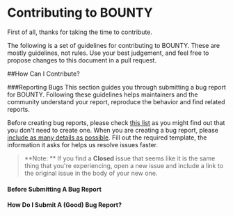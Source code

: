 Contributing to BOUNTY
======================

First of all, thanks for taking the time to contribute.

The following is a set of guidelines for contributing to BOUNTY. These are mostly
guidelines, not rules. Use your best judgement, and feel free to propose changes to
this document in a pull request.

##How Can I Contribute?

###Reporting Bugs
This section guides you through submitting a bug report for BOUNTY. Following these guidelines helps maintainers and the community understand your report, reproduce the behavior and find related reports.

Before creating bug reports, please check [this list](#before-submitting-a-bug-report) as you might find out that you don't need to create one. When you are creating a bug report, please [include as many details as possible](#how-do-i-submit-a-good-bug-report). Fill out the required template, the information it asks for helps us resolve issues faster.

> **Note: ** If you find a **Closed** issue that seems like it is the same thing that you're experiencing, open a new issue and include a link to the original issue in the body of your new one.

#### Before Submitting A Bug Report


#### How Do I Submit A (Good) Bug Report?
